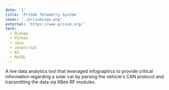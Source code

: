 ```yaml
---
date: '1'
title: 'PrISUm Telemetry System'
cover: './prisumLogo.png'
external: 'https://www.prisum.org/'
tech:
  - Django
  - Python
  - Java
  - Javascript
  - D3
  - MySQL
---
```


A live data analytics tool that leveraged infographics to provide critical information regarding a solar car by parsing the vehicle's CAN protocol and transmitting the data via XBee RF modules.
